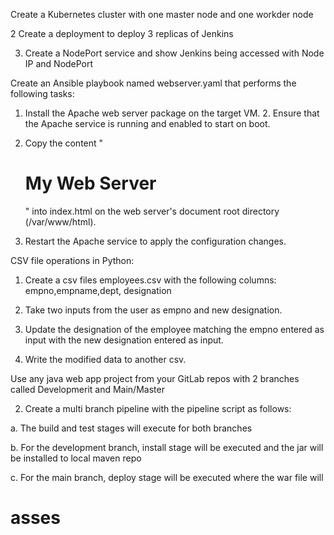 Create a Kubernetes cluster with one master node and one workder node

2 Create a deployment to deploy 3 replicas of Jenkins

3. Create a NodePort service and show Jenkins being accessed with Node IP and NodePort


Create an Ansible playbook named webserver.yaml that performs the following tasks:

1. Install the Apache web server package on the target VM. 2. Ensure that the Apache service is running and enabled to start on boot.


3. Copy the content "<h1>My Web Server</h1>" into index.html on the web server's document root directory (/var/www/html).

4. Restart the Apache service to apply the configuration changes.



CSV file operations in Python:

1. Create a csv files employees.csv with the following columns: empno,empname,dept, designation

2) Take two inputs from the user as empno and new designation.

3. Update the designation of the employee matching the empno entered as input with the new designation entered as input.

4. Write the modified data to another csv.

Use any java web app project from your GitLab repos with 2 branches called Developmerit and Main/Master

2. Create a multi branch pipeline with the pipeline script as follows:


a. The build and test stages will execute for both branches

b. For the development branch, install stage will be executed and the jar will be installed to local maven repo


c. For the main branch, deploy stage will be executed where the war file will
# asses
